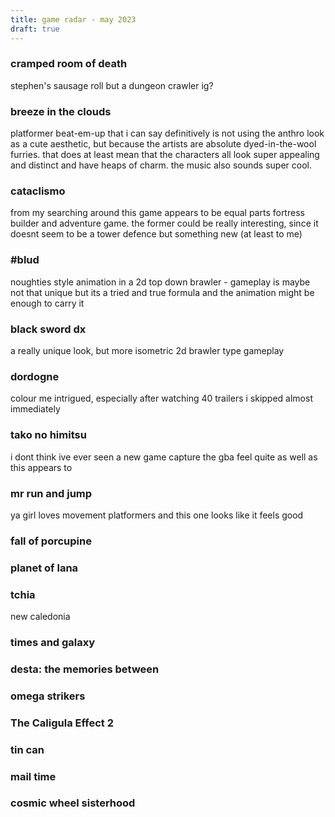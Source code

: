 ```yaml
---
title: game radar - may 2023
draft: true
---
```


### cramped room of death  
stephen's sausage roll but a dungeon crawler ig?

### breeze in the clouds  
platformer beat-em-up that i can say definitively is not using the anthro look as a cute aesthetic, but because the artists are absolute dyed-in-the-wool furries. that does at least mean that the characters all look super appealing and distinct and have heaps of charm. the music also sounds super cool.

### cataclismo  
from my searching around this game appears to be equal parts fortress builder and adventure game. the former could be really interesting, since it doesnt seem to be a tower defence but something new (at least to me)

### #blud  
noughties style animation in a 2d top down brawler - gameplay is maybe not that unique but its a tried and true formula and the animation might be enough to carry it

### black sword dx  
a really unique look, but more isometric 2d brawler type gameplay

### dordogne  
colour me intrigued, especially after watching 40 trailers i skipped almost immediately

### tako no himitsu  
i dont think ive ever seen a new game capture the gba feel quite as well as this appears to

### mr run and jump  
ya girl loves movement platformers and this one looks like it feels good

### fall of porcupine  


### planet of lana  


### tchia  
new caledonia

### times and galaxy


### desta: the memories between


### omega strikers


### The Caligula Effect 2 


### tin can


### mail time


### cosmic wheel sisterhood